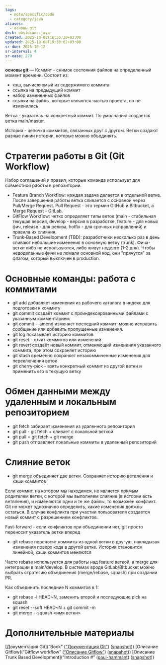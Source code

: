 ```yaml
---
tags:
  - note/specific/code
  - category/java
aliases:
  - основы git
deck: obsidian::java
created: 2025-10-02T16:55:30+03:00
updated: 2025-10-08T19:33:02+03:00
sr-due: 2025-10-12
sr-interval: 4
sr-ease: 270
---
```


**основы git**
—
Коммит - снимок состояния файлов на определенный момент времени. Состоит из:
- хэш, вычисляемый из содержимого коммита
- ссылка на предыдущий коммит
- набор измененных файлов
- ссылки на файлы, которые являются частью проекта, но не изменились

Ветка - указатель на конкретный коммит. По умолчанию создается ветка main/master.

История - цепочка коммитов, связанных друг с другом. Ветки создают разные линии истории, которые можно объединять.

# Стратегии работы в Git (Git Workflow)

Набор соглашений и правил, которые команда использует для совместной работы в репозитории.

- Feature Branch Workflow: каждая задача делается в отдельной ветке. После завершения работы ветка сливается с основной через Pull/Merge Request. Pull Request - это термин GitHub и Bitbucket, а Merge Request - GitLab.
- GitFlow Workflow: четко определяет типы веток (main - стабильная текущая версия, develop - версия в разработке, feature - для новых фич, release - для релиза, hotfix - для срочных исправлений) и правила их слияния.
- Trunk-Based Development (TBD): разработчики несколько раз в день сливают небольшие изменения в основную ветку (trunk). Фича-ветки либо не используются, либо живут недолго (1-2 дня). Чтобы недоделанные фичи не ломали основной код, они "прячутся" за флагом, который выключен в production.

# Основные команды: работа с коммитами

- git add добавляет изменения из рабочего каталога в индекс для подготовки к коммиту
- git commit создаёт коммит с проиндексированными файлами с указанным комментарием
- git commit --amend изменяет последний коммит: можно исправить сообщение или добавить пропущенные изменения.
- git log показывает историю коммитов
- git reset - откат коммитов или изменений
- git revert создаёт новый коммит, отменяющий изменения указанного коммита, при этом сохраняет историю
- git stash временно сохраняет незакоммиченные изменения для переключения веток
- git cherry-pick - взять конкретный коммит из другой ветки и применить его в текущую ветку

# Обмен данными между удаленным и локальным репозиторием

- git fetch забирает изменения из удаленного репозитория
- git pull - git fetch + сливает с локальной веткой
- git pull = git fetch + git merge
- git push отправляет локальные коммиты в удаленный репозиторий

# Слияние веток

- git merge объединяет две ветки. Сохраняет историю ветвления и хэши коммитов

Если коммит, на котором мы находимся, не является прямым родителем ветки, с которой мы выполняем слияние (в истории есть ветвления), и изменяются одни и те же файлы, то возможен конфликт. Git не может однозначно определить, какие изменения должны остаться. В случае конфликта при участии пользователя создается новый коммит с разрешением конфликтов.

Fast-forward - если конфликтов при объединении нет, git просто переносит указатель ветки вперед

- git rebase переносит коммиты из одной ветки в другую, накладывая изменения поверх кода в другой ветке. История становится линейной, хэши коммитов меняются

Часто rebase используется для работы над feature веткой, а merge для интеграции в main/develop. В системах вроде GitLab/BItbucket можно выбрать стратегию объединения (merge/rebase, squash) при создании PR.

Как объединить последние N коммитов в 1:
- git rebase -i HEAD~N, заменить второй и последующие pick на squash
- git reset --soft HEAD~N + git commit -m
- git merge --squash <имя ветки>

# Дополнительные материалы

[Документация Git](“Book” ([“Документация Git”](zotero://select/library/items/JMFPRMJ3)) ([snapshot](zotero://open-pdf/library/items/5IUHPCTB?sel=h1&annotation=SWBNTU3L)))
[Описание Gitflow](“Gitflow workflow” ([“Описание Gitflow”](zotero://select/library/items/H58FXWE7)) ([snapshot](zotero://open-pdf/library/items/TECZ5BM2?sel=h1&annotation=HXLID4ZZ)))
[Описание Trunk Based Development](“Introduction #” ([paul-hammant](zotero://select/library/items/EWYY9CZ3)) ([snapshot](zotero://open-pdf/library/items/FA6V9CIG?sel=article%20%3E%20div&annotation=ZLEDBRFP)))
